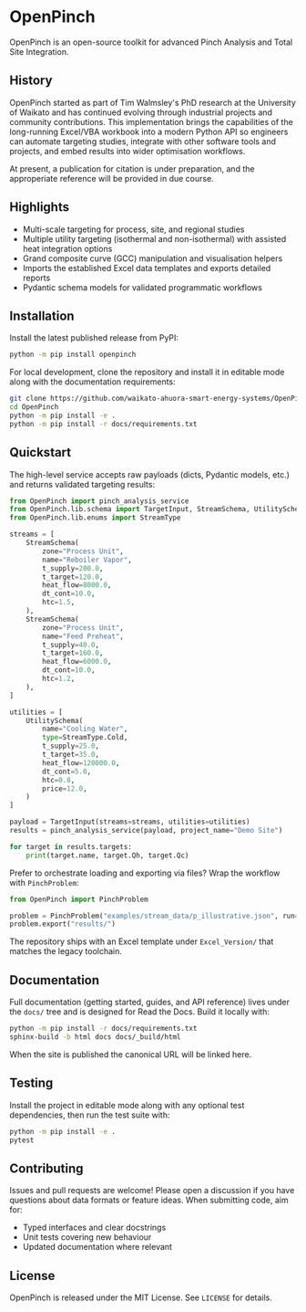 # OpenPinch

OpenPinch is an open-source toolkit for advanced Pinch Analysis and Total Site
Integration. 

## History

OpenPinch started as part of Tim Walmsley's PhD research at the University of
Waikato and has continued evolving through industrial projects and community
contributions. This implementation brings the capabilities of the long-running 
Excel/VBA workbook into a modern Python API so engineers can automate targeting 
studies, integrate with other software tools and projects, and embed results 
into wider optimisation workflows.

At present, a publication for citation is under preparation, and the approperiate
reference will be provided in due course. 

## Highlights

- Multi-scale targeting for process, site, and regional studies
- Multiple utility targeting (isothermal and non-isothermal) with assisted heat
  integration options
- Grand composite curve (GCC) manipulation and visualisation helpers
- Imports the established Excel data templates and exports detailed reports
- Pydantic schema models for validated programmatic workflows

## Installation

Install the latest published release from PyPI:

```bash
python -m pip install openpinch
```

For local development, clone the repository and install it in editable mode
along with the documentation requirements:

```bash
git clone https://github.com/waikato-ahuora-smart-energy-systems/OpenPinch.git
cd OpenPinch
python -m pip install -e .
python -m pip install -r docs/requirements.txt
```

## Quickstart

The high-level service accepts raw payloads (dicts, Pydantic models, etc.) and
returns validated targeting results:

```python
from OpenPinch import pinch_analysis_service
from OpenPinch.lib.schema import TargetInput, StreamSchema, UtilitySchema
from OpenPinch.lib.enums import StreamType

streams = [
    StreamSchema(
        zone="Process Unit",
        name="Reboiler Vapor",
        t_supply=200.0,
        t_target=120.0,
        heat_flow=8000.0,
        dt_cont=10.0,
        htc=1.5,
    ),
    StreamSchema(
        zone="Process Unit",
        name="Feed Preheat",
        t_supply=40.0,
        t_target=160.0,
        heat_flow=6000.0,
        dt_cont=10.0,
        htc=1.2,
    ),
]

utilities = [
    UtilitySchema(
        name="Cooling Water",
        type=StreamType.Cold,
        t_supply=25.0,
        t_target=35.0,
        heat_flow=120000.0,
        dt_cont=5.0,
        htc=0.8,
        price=12.0,
    )
]

payload = TargetInput(streams=streams, utilities=utilities)
results = pinch_analysis_service(payload, project_name="Demo Site")

for target in results.targets:
    print(target.name, target.Qh, target.Qc)
```

Prefer to orchestrate loading and exporting via files? Wrap the workflow with
`PinchProblem`:

```python
from OpenPinch import PinchProblem

problem = PinchProblem("examples/stream_data/p_illustrative.json", run=True)
problem.export("results/")
```

The repository ships with an Excel template under `Excel_Version/` that matches
the legacy toolchain.

## Documentation

Full documentation (getting started, guides, and API reference) lives under the
`docs/` tree and is designed for Read the Docs. Build it locally with:

```bash
python -m pip install -r docs/requirements.txt
sphinx-build -b html docs docs/_build/html
```

When the site is published the canonical URL will be linked here.

## Testing

Install the project in editable mode along with any optional test dependencies,
then run the test suite with:

```bash
python -m pip install -e .
pytest
```

## Contributing

Issues and pull requests are welcome! Please open a discussion if you have
questions about data formats or feature ideas. When submitting code, aim for:

- Typed interfaces and clear docstrings
- Unit tests covering new behaviour
- Updated documentation where relevant

## License

OpenPinch is released under the MIT License. See `LICENSE` for details.
